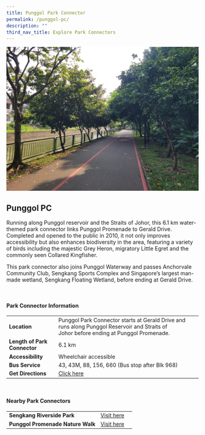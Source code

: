 ```yaml
---
title: Punggol Park Connector
permalink: /punggol-pc/
description: ""
third_nav_title: Explore Park Connectors
---
```

![](/images/punggolpc1.jpg)

## Punggol PC

Running along Punggol reservoir and the Straits of Johor, this 6.1 km water-themed park connector links Punggol Promenade to Gerald Drive. Completed and opened to the public in 2010, it not only improves accessibility but also enhances biodiversity in the area, featuring a variety of birds including the majestic Grey Heron, migratory Little Egret and the commonly seen Collared Kingfisher.

This park connector also joins Punggol Waterway and passes Anchorvale Community Club, Sengkang Sports Complex and Singapore’s largest man-made wetland, Sengkang Floating Wetland, before ending at Gerald Drive. 

<br>

#### Park Connector Information

|  |  |  |
| -------- | -------- | -------- |
| **Location** | Punggol Park Connector starts at&nbsp;Gerald Drive&nbsp;and runs along&nbsp;Punggol Reservoir and Straits of Johor&nbsp;before ending at&nbsp;Punggol Promenade. |  |
| **Length of Park Connector** | 6.1 km   |  |
| **Accessibility** |Wheelchair accessible | |
| **Bus Service** | 43, 43M, 88, 156, 660 (Bus stop after Blk 968)
| **Get Directions** |  [Click here](https://www.onemap.gov.sg/main/v2/?lat=1.3791259111453638&amp;lng=103.87628580387666)

<br>

#### Nearby Park Connectors

|   |  |  |
| -------- | -------- | -------- |
| **Sengkang Riverside Park** | [Visit here](https://www.nparks.gov.sg/gardens-parks-and-nature/park-connector-network/sengkang-riverside-park) | |
| **Punggol Promenade Nature Walk** | [Visit here](https://www.nparks.gov.sg/gardens-parks-and-nature/park-connector-network/punggol-promenade-nature-walk) | |